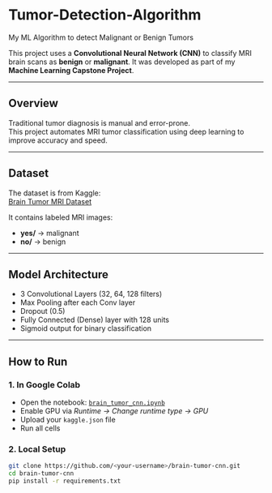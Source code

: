 # Tumor-Detection-Algorithm
My ML Algorithm to detect Malignant or Benign Tumors

This project uses a **Convolutional Neural Network (CNN)** to classify MRI brain scans
as **benign** or **malignant**. It was developed as part of my **Machine Learning Capstone Project**.

---

## Overview
Traditional tumor diagnosis is manual and error-prone.  
This project automates MRI tumor classification using deep learning to improve accuracy and speed.

---

## Dataset
The dataset is from Kaggle:  
[Brain Tumor MRI Dataset](https://www.kaggle.com/datasets/masoudnickparvar/brain-tumor-mri-dataset)

It contains labeled MRI images:
- **yes/** → malignant
- **no/** → benign

---

## Model Architecture
- 3 Convolutional Layers (32, 64, 128 filters)
- Max Pooling after each Conv layer
- Dropout (0.5)
- Fully Connected (Dense) layer with 128 units
- Sigmoid output for binary classification

---

## How to Run

### 1. In Google Colab
- Open the notebook: [`brain_tumor_cnn.ipynb`](notebooks/brain_tumor_cnn.ipynb)
- Enable GPU via *Runtime → Change runtime type → GPU*
- Upload your `kaggle.json` file
- Run all cells

### 2. Local Setup 
```bash
git clone https://github.com/<your-username>/brain-tumor-cnn.git
cd brain-tumor-cnn
pip install -r requirements.txt


